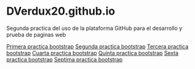 # DVerdux20.github.io
Segunda practica del uso de la plataforma GitHub para el desarrollo y prueba de paginas web

<a href="DVerdux.github.io/PracticaBootstrap/PracticaBootstrap1">Primera practica bootstrap</a>
<a href="DVerdux.github.io/PracticaBootstrap/PracticaBootstrap2">Segunda practica bootstrap</a>
<a href="DVerdux.github.io/PracticaBootstrap/PracticaBootstrap3">Tercera practica bootstrap</a>
<a href="DVerdux.github.io/PracticaBootstrap/PracticaBootstrap4">Cuarta practica bootstrap</a>
<a href="DVerdux.github.io/PracticaBootstrap/PracticaBootstrap5">Quinta practica bootstrap</a>
<a href="DVerdux.github.io/PracticaBootstrap/PracticaBootstrap6">Sexta practica bootstrap</a>
<a href="DVerdux.github.io/PracticaBootstrap/PracticaBootstrap7">Septima practica bootstrap</a>
